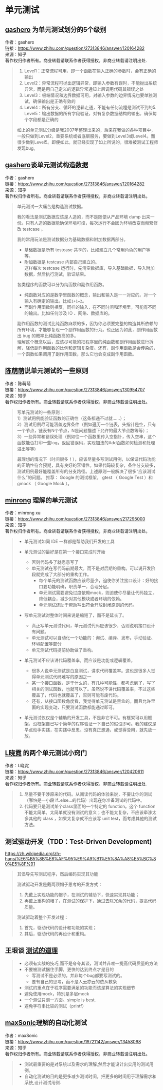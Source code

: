 # 单元测试

## [gashero](https://www.zhihu.com/people/gashero) 为单元测试划分的5个级别
作者：gashero  
链接：https://www.zhihu.com/question/27313846/answer/120164282  
来源：知乎  
著作权归作者所有。商业转载请联系作者获得授权，非商业转载请注明出处.

> 1. Level1：正常流程可用，即一个函数在输入正确的参数时，会有正确的输出  
> 2. Level2：异常流程可抛出逻辑异常，即输入参数有误时，不能抛出系统异常，而是用自己定义的逻辑异常通知上层调用代码其错误之处  
> 3. Level3：极端情况和边界数据可用，对输入参数的边界情况也要单独测试，确保输出是正确有效的  
> 4. Level4：所有分支、循环的逻辑走通，不能有任何流程是测试不到的5. Level5：输出数据的所有字段验证，对有复杂数据结构的输出，确保每个字段都是正确的  
>
> 如上的单元测试分级是我2007年整理出来的，后来在我做的各种项目中，一般只做到Level2，重要系统或者底层服务，要做到Level3或Level4。而很少做到Level5。即便如此，就已经实现了如上所说的，很难被测试工程师发现bug。


## [gashero](https://www.zhihu.com/people/gashero)谈单元测试构造数据
作者：gashero  
链接：https://www.zhihu.com/question/27313846/answer/120164282  
来源：知乎  
著作权归作者所有。商业转载请联系作者获得授权，非商业转载请注明出处。

> 单元测试一大痛苦是构造测试数据。
>
> 我的看法是测试数据应该是人造的，而不是随便从产品环境 dump 出来一份。只有人造的数据能确保环境可控，每次运行不会因为环境改变而频繁修改 testcase 。
>
> 我的常用玩法是测试数据分为基础数据和附加数据两部分。  
> - 基础数据是所有 testcase 共享的，比如建立几个常用角色的用户等等。  
> - 附加数据是 testcase 内部自己建立的。  
> 这样每次 testcase 运行时，先清空数据库，导入基础数据，导入附加数据，然后执行测试，验证结果。  
>
> 各类程序的函数可以分为纯函数和副作用函数。  
> - 纯函数对应的是数学里函数的概念，输出和输入是一一对应的。对一个输入有确定的输出。比如`1+1=2`。  
> - 而副作用函数则相反，同样的输入，在不同时间和环境里，可能有不同的输出。比如任何涉及 IO 、网络、数据库的。  
>
> 副作用函数的测试比纯函数麻烦的多，因为你必须要完整的构造其所依赖的所有环境，才能够复现一个副作用函数的行为。也正因为如此，副作用函数出 bug 的概率比纯函数高的多。  
> 理解这个概念以后，应该尽可能的把程序里的纯函数和副作用函数进行拆解，降低副作用函数的比例和逻辑复杂度。还有，副作用函数是会传染的，一个函数如果调用了副作用函数，那么它也会变成副作用函数。  

## [陈萌萌](https://www.zhihu.com/people/jjmoe)说单元测试的一些原则
作者：陈萌萌  
链接：https://www.zhihu.com/question/27313846/answer/130954707  
来源：知乎  
著作权归作者所有。商业转载请联系作者获得授权，非商业转载请注明出处。

> 写单元测试的一些原则：  
> 1）测试用例能验证函数的正确性（这条都通不过就……）；  
> 2）测试用例尽可能涵盖边界条件（例如遍历一个链表，头指针是空，只有一个节点，链表有N个节点，N是问题描述下允许的最大节点数等等）；  
> 3）一些异常和错误处理（例如往一个函数里传入空指针，传入空串，这个函数能否打印一些log，返回错误码，实现加法的Add函数如何检测和处理溢出等等)
>
> 最理想的情况下（时间很多！），应该尽量多写测试用例，以保证代码功能的正确性符合预期，具有良好的容错性。如果代码较复杂，条件分支较多，测试用例最好能覆盖所有的分支路径。上述原则一般解决了很多“应该测试什么”的问题。
> 推荐： Google 的测试框架。 gtest （ Google Test ）和 gmock （ Google Mock  ）。

## [minrong](https://www.zhihu.com/people/minrong-xu-54) 理解的单元测试
作者：minrong xu  
链接：https://www.zhihu.com/question/27313846/answer/217295000  
来源：知乎  
著作权归作者所有。商业转载请联系作者获得授权，非商业转载请注明出处。

> - 单元测试如同 IDE 一样都是帮助我们开发的工具  
>
> - 单元测试的最好是在第一个接口完成时开始  
> 	- 否则代码多了就愿意写了  
> 	- 单元测试在写代码前期最大，而不是对后期的重构。可以说开发阶段就完成了大部分的重构工作。  
> 		- 每个单元的测试函数应该尽量少，迫使你关注接口设计：好的接口要功能明确，职责单一，合理分层。  
> 		- 单元测试需要避免过度依赖mock，则迫使你尽量让代码独立，降低耦合，减少对其他模块或者环境的依赖。  
> 		- 单元测试还助于帮助写出符合开放封闭原则的代码。  
>
> - 写单元测试对整体时间来说是缩短了，而不是延长了。  
> 	- 真正写单元测试代码，单元测试代码应该很少，否则说明接口设计有问题。  
> 	- 单元测试可以自动化一个功能的：询试、编译、发布，手动验证、环境配置等部分  
> 	- 单元测试代码提前协助做了重构。  
>
> - 单元测试不应该讲代码覆盖率，而应该是功能或逻辑覆盖。  
> 	- 很多人说单元测试是白盒测试，讲求代码覆盖率。这也是很多人觉得单元测试代码难写的原因之一  
> 	- 某一个接口函数，是干什么的，有几种可能性，都考虑到了，写了相关的测试函数，也就可以了。虽然说不讲代码覆盖率，不过这些覆盖了，代码也就覆盖了，否则可能有废代码。  
> 	- 还有，从接口函数角度看，我觉得单元测试是黑盒的。而且允许里面的实现变动，只要测试函数都能通过即可。  
>
> - 单元测试仅仅是个辅助的开发工具，不是非它不可。有框架可以用框架，没框架自已写个简单的程序验证一下自已的假设即可。我的建议是早点动手实践，在实践中反思。没有真正想通，或觉得没用，就先放一放。  

## [L晓霓](https://www.zhihu.com/people/lxiao-ni) 的两个单元测试小窍门
作者：L晓霓  
链接：https://www.zhihu.com/question/27313846/answer/120420611  
来源：知乎  
著作权归作者所有。商业转载请联系作者获得授权，非商业转载请注明出处.  
> 1. 尽量不要干涉原来的代码。从阅读代码的体验来说，不要让你的测试（哪怕是一小段 if..else...的代码）出现在你准备测试的代码中。  
> 2. 代码要只是测试某个class里面的一个特定的 function。这个 function 不能太简单，太简单就没有测试的意义；也不能太复杂，不应该牵涉太多其他的 class ，如果太复杂就不应该写 unit test，而考虑其他的测试方法。

## 测试驱动开发（TDD：Test-Driven Development)
<https://zh.wikipedia.org/zh-hans/%E6%B5%8B%E8%AF%95%E9%A9%B1%E5%8A%A8%E5%BC%80%E5%8F%91>
> 其倡导先写测试程序，然后编码实现其功能
>
> 测试驱动开发是戴两顶帽子思考的开发方式：
> 1. 先戴上实现功能的帽子，在测试的辅助下，快速实现其功能；
> 2. 再戴上重构的帽子，在测试的保护下，通过去除冗余的代码，提高代码质量。
>
> 测试驱动着整个开发过程：
> 1. 首先，驱动代码的设计和功能的实现；
> 2. 其后，驱动代码的再设计和重构。

## 王垠谈 [测试的道理](http://www.yinwang.org/blog-cn/2016/09/14/tests)
> - 必须有实战的技巧,而不是夸夸其谈，测试并非唯一提高代码质量的方法
> - 不要被测试捆住手脚，更快的达到终点才是目的
> 	- 写测试不是必须的。并非每个bug都要写测试的。
> 	- 要有自己的思考，而不是人云亦云的依从教条
> - 测试的重点在于程序需要满足的功能而该是算法的实现细节
> - 避免使用mock，特别是多层mock
> - 一个测试只测一方面。simple is best.
> - 避免字符串比较的测试（printf）

## [maxSonic](https://www.zhihu.com/people/maxsonic)理解的自动化测试
作者：maxSonic  
链接：https://www.zhihu.com/question/19721142/answer/13458098  
来源：知乎  
著作权归作者所有。商业转载请联系作者获得授权，非商业转载请注明出处。  
> - 测试最重要的是对系统以及需求的理解,然后才能设计出实用的测试用例。
> - 自动化测试的目的是更多减少测试时间，把更多的时间用于理解需求和系统,设计测试用例.

